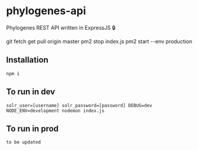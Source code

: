 # phylogenes-api
Phylogenes REST API written in ExpressJS :lock:

git fetch
get pull origin master
pm2 stop index.js
pm2 start --env production

## Installation
```npm i```

## To run in dev
```solr_user=[username] solr_password=[password] DEBUG=dev NODE_ENV=development nodemon index.js```

## To run in prod
```to be updated```

